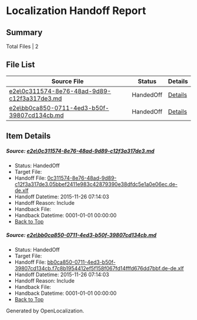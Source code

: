 # <a name='report-top'></a> Localization Handoff Report

## Summary
 Total Files | 2

## File List
 Source File | Status | Details 
 ----------- | ------ | ------- 
 [e2e\0c311574-8e76-48ad-9d89-c12f3a317de3.md](https://github.com/OpenLocalizationTest/oltest/blob/4e300454c5a7d05a520cd2a7739a2f89b7e7f180/e2e/0c311574-8e76-48ad-9d89-c12f3a317de3.md) | HandedOff | [Details](#1e789085db8fc483efffd15e72bed06878ee0e691)
 [e2e\bb0ca850-0711-4ed3-b50f-39807cd134cb.md](https://github.com/OpenLocalizationTest/oltest/blob/4e300454c5a7d05a520cd2a7739a2f89b7e7f180/e2e/bb0ca850-0711-4ed3-b50f-39807cd134cb.md) | HandedOff | [Details](#9dc9b9b96b93b2006546b2099ce765950e020e6d2)

## Item Details
##### <a name='1e789085db8fc483efffd15e72bed06878ee0e691'></a> Source: [e2e\0c311574-8e76-48ad-9d89-c12f3a317de3.md](https://github.com/OpenLocalizationTest/oltest/blob/4e300454c5a7d05a520cd2a7739a2f89b7e7f180/e2e/0c311574-8e76-48ad-9d89-c12f3a317de3.md)
* Status: HandedOff
* Target File: 
* Handoff File: [0c311574-8e76-48ad-9d89-c12f3a317de3.05bbef2411e983c42879390e38dfdc5e1a0e06ec.de-de.xlf](https://github.com/OpenLocalizationTestOrg/olhandoff/blob/60a9b23abbdd83927ab0ee657e8ab3d0e3221362/ol-handoff/OpenLocalizationTestOrg/oltest.de-de/yanz/0c311574-8e76-48ad-9d89-c12f3a317de3.05bbef2411e983c42879390e38dfdc5e1a0e06ec.de-de.xlf)
* Handoff Datetime: 2015-11-26 07:14:03
* Handoff Reason: Include
* Handback File: 
* Handback Datetime: 0001-01-01 00:00:00
* [Back to Top](#report-top)

##### <a name='9dc9b9b96b93b2006546b2099ce765950e020e6d2'></a> Source: [e2e\bb0ca850-0711-4ed3-b50f-39807cd134cb.md](https://github.com/OpenLocalizationTest/oltest/blob/4e300454c5a7d05a520cd2a7739a2f89b7e7f180/e2e/bb0ca850-0711-4ed3-b50f-39807cd134cb.md)
* Status: HandedOff
* Target File: 
* Handoff File: [bb0ca850-0711-4ed3-b50f-39807cd134cb.f7c8b1954412ef5f158f067fd14fffd676dd7bbf.de-de.xlf](https://github.com/OpenLocalizationTestOrg/olhandoff/blob/60a9b23abbdd83927ab0ee657e8ab3d0e3221362/ol-handoff/OpenLocalizationTestOrg/oltest.de-de/yanz/bb0ca850-0711-4ed3-b50f-39807cd134cb.f7c8b1954412ef5f158f067fd14fffd676dd7bbf.de-de.xlf)
* Handoff Datetime: 2015-11-26 07:14:03
* Handoff Reason: Include
* Handback File: 
* Handback Datetime: 0001-01-01 00:00:00
* [Back to Top](#report-top)


Generated by OpenLocalization.
